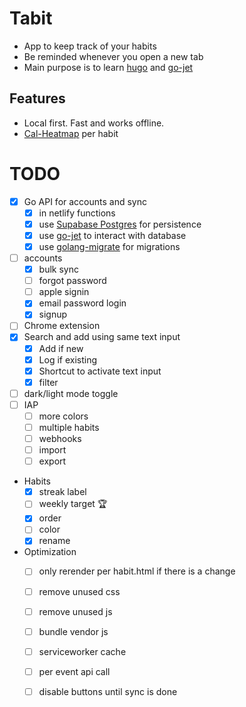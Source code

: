 # Tabit
- App to keep track of your habits
- Be reminded whenever you open a new tab
- Main purpose is to learn [hugo](https://github.com/gohugoio/hugo) and [go-jet](https://github.com/go-jet/jet)

## Features
- Local first. Fast and works offline.
- [Cal-Heatmap](https://cal-heatmap.com) per habit

# TODO
- [x] Go API for accounts and sync
  - [x] in netlify functions
  - [x] use [Supabase Postgres](https://www.netlify.com/integrations/supabase/) for persistence
  - [x] use [go-jet](https://github.com/go-jet/jet) to interact with database
  - [x] use [golang-migrate](https://github.com/golang-migrate/migrate) for migrations
- [ ] accounts
  - [x] bulk sync
  - [ ] forgot password
  - [ ] apple signin
  - [x] email password login
  - [x] signup
- [ ] Chrome extension
- [x] Search and add using same text input
  - [x] Add if new
  - [x] Log if existing
  - [x] Shortcut to activate text input
  - [x] filter
- [ ] dark/light mode toggle
- [ ] IAP
  - [ ] more colors
  - [ ] multiple habits
  - [ ] webhooks
  - [ ] import
  - [ ] export
- Habits
  - [x] streak label
  - [ ] weekly target 🏆
  - [x] order
  - [ ] color
  - [x] rename
- Optimization
  - [ ] only rerender per habit.html if there is a change
  - [ ] remove unused css
  - [ ] remove unused js
  - [ ] bundle vendor js
  - [ ] serviceworker cache
  - [ ] per event api call
  - [ ] disable buttons until sync is done

